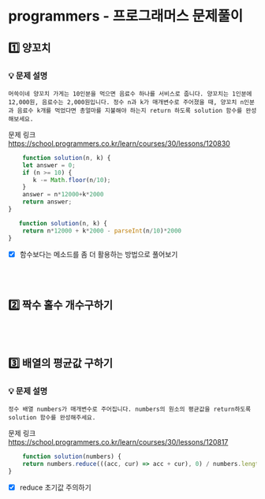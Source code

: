 # programmers - 프로그래머스 문제풀이 


## 1️⃣  양꼬치
### 💡 문제 설명
`머쓱이네 양꼬치 가게는 10인분을 먹으면 음료수 하나를 서비스로 줍니다. 양꼬치는 1인분에 12,000원, 음료수는 2,000원입니다. 정수 n과 k가 매개변수로 주어졌을 때, 양꼬치 n인분과 음료수 k개를 먹었다면 총얼마를 지불해야 하는지 return 하도록 solution 함수를 완성해보세요.`

문제 링크 https://school.programmers.co.kr/learn/courses/30/lessons/120830
```js
    function solution(n, k) {
  	let answer = 0;
    if (n >= 10) {
       k -= Math.floor(n/10);
    }
    answer = n*12000+k*2000
    return answer;
}
```
```js
   function solution(n, k) {
    return n*12000 + k*2000 - parseInt(n/10)*2000
}
```
- [x] 함수보다는 메소드를 좀 더 활용하는 방법으로 풀어보기
<br>
<br>

## 2️⃣   짝수 홀수 개수구하기
<br>
<br>


## 3️⃣   배열의 평균값 구하기
### 💡 문제 설명
`정수 배열 numbers가 매개변수로 주어집니다. numbers의 원소의 평균값을 return하도록 solution 함수를 완성해주세요.`

문제 링크 https://school.programmers.co.kr/learn/courses/30/lessons/120817
```js
    function solution(numbers) {
    return numbers.reduce(((acc, cur) => acc + cur), 0) / numbers.length
}
```
- [x] reduce 초기값 주의하기
